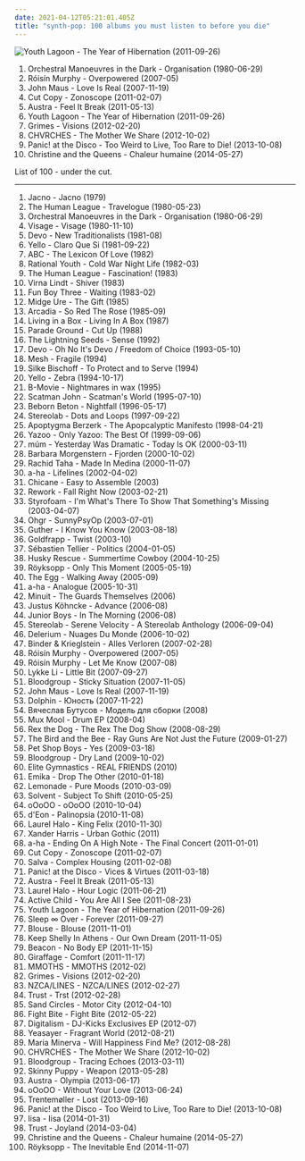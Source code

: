 ```yaml
---
date: 2021-04-12T05:21:01.405Z
title: "synth-pop: 100 albums you must listen to before you die"
---
```

![Youth Lagoon - The Year of Hibernation (2011-09-26)](https://img.discogs.com/-BR4yY32Gdk7o4SF5Ha0Wvj9gp0=/fit-in/600x600/filters:strip_icc():format(jpeg):mode_rgb():quality(90)/discogs-images/R-3020807-1318528929.jpeg.jpg "Youth Lagoon - The Year of Hibernation (2011-09-26)")
<ol class="albums">
<li data-cover="https://via.placeholder.com/450" data-tags="80s, new wave" role="button">Orchestral Manoeuvres in the Dark - Organisation (1980-06-29)</li>
<li data-cover="https://img.discogs.com/95-LQC1Jx2GGoBq_Z7l1CAeHkrM=/fit-in/600x536/filters:strip_icc():format(jpeg):mode_rgb():quality(90)/discogs-images/R-1139242-1217870739.jpeg.jpg" data-tags="electronic, electropop, female vocalists" role="button">Róisín Murphy - Overpowered (2007-05)</li>
<li data-cover="https://img.discogs.com/YjCfgBPYz5UkYa35RaWqMVVq4KU=/fit-in/600x600/filters:strip_icc():format(jpeg):mode_rgb():quality(90)/discogs-images/R-1470477-1222118141.jpeg.jpg" data-tags="pop, synth-pop" role="button">John Maus - Love Is Real (2007-11-19)</li>
<li data-cover="http://coverartarchive.org/release/78188810-df1a-4ac0-ac60-57e3bd84284b/18315026356-500.jpg" data-tags="electronic" role="button">Cut Copy - Zonoscope (2011-02-07)</li>
<li data-cover="http://coverartarchive.org/release/5e8aec59-129c-4cb4-b894-5e59edb5c4ca/4261741516-500.jpg" data-tags="indie electronic, new wave, alternative, synthpop" role="button">Austra - Feel It Break (2011-05-13)</li>
<li data-cover="https://img.discogs.com/-BR4yY32Gdk7o4SF5Ha0Wvj9gp0=/fit-in/600x600/filters:strip_icc():format(jpeg):mode_rgb():quality(90)/discogs-images/R-3020807-1318528929.jpeg.jpg" data-tags="dream pop" role="button">Youth Lagoon - The Year of Hibernation (2011-09-26)</li>
<li data-cover="http://coverartarchive.org/release/e2541a4f-c91e-412e-837b-ce63cc8ea960/5391811873-500.jpg" data-tags="dream pop" role="button">Grimes - Visions (2012-02-20)</li>
<li data-cover="http://coverartarchive.org/release/77e34804-f952-494c-80b7-8e115f492ec5/10734890314-500.jpg" data-tags="synthpop" role="button">CHVRCHES - The Mother We Share (2012-10-02)</li>
<li data-cover="https://via.placeholder.com/450" data-tags="alternative" role="button">Panic! at the Disco - Too Weird to Live, Too Rare to Die! (2013-10-08)</li>
<li data-cover="http://coverartarchive.org/release/dcc44d38-7b10-4c61-af3a-413df2a3b3e9/7437861623-500.jpg" data-tags="pop" role="button">Christine and the Queens - Chaleur humaine (2014-05-27)</li>
</ol>
List of 100 - under the cut.
<!-- more -->

_________________

<ol class="albums">
<li data-cover="http://coverartarchive.org/release/dd248ea8-bca3-4a85-9b42-50dc3f9a4cac/1433722909-500.jpg" data-tags="synth-pop" role="button">
Jacno - Jacno (1979)
</li>
<li data-cover="http://coverartarchive.org/release/07a9c6c3-dc06-3e0f-b4e1-18008a72e066/3775539290-500.jpg" data-tags="80s, electronic" role="button">
The Human League - Travelogue (1980-05-23)
</li>
<li data-cover="https://via.placeholder.com/450" data-tags="80s, new wave" role="button">
Orchestral Manoeuvres in the Dark - Organisation (1980-06-29)
</li>
<li data-cover="http://coverartarchive.org/release/7a0b8dd3-bcd0-39be-ae98-9a03d623d56d/28750058817-500.jpg" data-tags="80s, new wave" role="button">
Visage - Visage (1980-11-10)
</li>
<li data-cover="https://img.discogs.com/CGPLGhTxTTabsZKY2Mo9pC6bSAM=/fit-in/600x600/filters:strip_icc():format(jpeg):mode_rgb():quality(90)/discogs-images/R-558929-1327210073.jpeg.jpg" data-tags="new wave" role="button">
Devo - New Traditionalists (1981-08)
</li>
<li data-cover="https://img.discogs.com/jB4Y5bGbhcw8jIkC8jfMWgQbaYo=/fit-in/600x534/filters:strip_icc():format(jpeg):mode_rgb():quality(90)/discogs-images/R-5365624-1391686259-6629.jpeg.jpg" data-tags="electronic, 80s, synth-pop, university, ralph records, 1981 albums, flashback alternatives, electropearls, decade80s" role="button">
Yello - Claro Que Si (1981-09-22)
</li>
<li data-cover="http://coverartarchive.org/release/65ec332d-4ae4-4870-b61d-392808954a70/11525291838-500.jpg" data-tags="80s, new wave" role="button">
ABC - The Lexicon Of Love (1982)
</li>
<li data-cover="http://coverartarchive.org/release/97a8de99-9e6f-31a9-a2d1-1ee0aa898ae6/3167468055-500.jpg" data-tags="synth-pop, flashback alternatives, electropearls" role="button">
Rational Youth - Cold War Night Life (1982-03)
</li>
<li data-cover="https://via.placeholder.com/450" data-tags="new wave, synthpop, synth-pop" role="button">
The Human League - Fascination! (1983)
</li>
<li data-cover="https://img.discogs.com/OPINq3KUCpJ0GixLW-J2U_XqUqQ=/fit-in/600x600/filters:strip_icc():format(jpeg):mode_rgb():quality(90)/discogs-images/R-130366-1514889905-4878.jpeg.jpg" data-tags="pop, new wave, synth-pop, art pop" role="button">
Virna Lindt - Shiver (1983)
</li>
<li data-cover="https://via.placeholder.com/450" data-tags="new wave" role="button">
Fun Boy Three - Waiting (1983-02)
</li>
<li data-cover="http://coverartarchive.org/release/9a53a638-da61-4dbd-905e-b43215a9e154/5998266593-500.jpg" data-tags="80s, new wave, midge ure" role="button">
Midge Ure - The Gift (1985)
</li>
<li data-cover="https://img.discogs.com/w8npsPv1K_YmGXAJNwgoPpDeM7Y=/fit-in/600x538/filters:strip_icc():format(jpeg):mode_rgb():quality(90)/discogs-images/R-1404791-1586645228-1108.jpeg.jpg" data-tags="80s" role="button">
Arcadia - So Red The Rose (1985-09)
</li>
<li data-cover="https://img.discogs.com/Hdo4I1552RvrKyldb_g_U2GKo7c=/fit-in/550x550/filters:strip_icc():format(jpeg):mode_rgb():quality(90)/discogs-images/R-237974-1157481869.jpeg.jpg" data-tags="sophisti-pop, pop" role="button">
Living in a Box - Living In A Box (1987)
</li>
<li data-cover="https://img.discogs.com/lZmVtXDuD3IoQmGimX_XxKSd8tk=/fit-in/444x444/filters:strip_icc():format(jpeg):mode_rgb():quality(90)/discogs-images/R-254154-1108224589.jpg.jpg" data-tags="new wave, synth-pop" role="button">
Parade Ground - Cut Up (1988)
</li>
<li data-cover="https://via.placeholder.com/450" data-tags="indie pop" role="button">
The Lightning Seeds - Sense (1992)
</li>
<li data-cover="http://coverartarchive.org/release/573c3e8d-b166-4c6e-9250-219af848e07d/9215164581-500.jpg" data-tags="new wave, devo" role="button">
Devo - Oh No It's Devo / Freedom of Choice (1993-05-10)
</li>
<li data-cover="https://img.discogs.com/B_d63RLx7vBZYsByzAOMPhwK30E=/fit-in/600x600/filters:strip_icc():format(jpeg):mode_rgb():quality(90)/discogs-images/R-3533830-1334215802.jpeg.jpg" data-tags="dark, melancholy" role="button">
Mesh - Fragile (1994)
</li>
<li data-cover="http://coverartarchive.org/release/feb5c8f7-eba0-4bd8-a124-682ebb620a94/14114627653-500.jpg" data-tags="gothic, darkwave, synth-pop" role="button">
Silke Bischoff - To Protect and to Serve (1994)
</li>
<li data-cover="http://coverartarchive.org/release/c558e8bb-12c5-4087-895c-ccd52cd0b18e/2970534523-500.jpg" data-tags="synth pop, swiss, rock, dance" role="button">
Yello - Zebra (1994-10-17)
</li>
<li data-cover="https://img.discogs.com/M3XdIiGhyUjfdEohhdOxyAaOBqw=/fit-in/600x600/filters:strip_icc():format(jpeg):mode_rgb():quality(90)/discogs-images/R-8118541-1455479013-3767.jpeg.jpg" data-tags="80s, new wave, post-punk, synth-pop, unofficial, flashback alternatives, 80s new romantic" role="button">
B-Movie - Nightmares in wax (1995)
</li>
<li data-cover="http://coverartarchive.org/release/191efea3-5ed8-4faf-8f79-bdac547ebaa1/11144299719-500.jpg" data-tags="eurodance" role="button">
Scatman John - Scatman's World (1995-07-10)
</li>
<li data-cover="http://coverartarchive.org/release/aaac87c0-0641-4732-9310-f4f9cb4ac305/15566745048-500.jpg" data-tags="synthpop" role="button">
Beborn Beton - Nightfall (1996-05-17)
</li>
<li data-cover="http://coverartarchive.org/release/ac08220a-ca91-3c93-b31b-b231270773af/11622727078-500.jpg" data-tags="lounge, electronic, post-rock" role="button">
Stereolab - Dots and Loops (1997-09-22)
</li>
<li data-cover="https://img.discogs.com/cL9w8BLy4ihGCULvcIIkSJjapb8=/fit-in/600x600/filters:strip_icc():format(jpeg):mode_rgb():quality(90)/discogs-images/R-13991990-1565635135-6857.jpeg.jpg" data-tags="ebm, electro" role="button">
Apoptygma Berzerk - The Apopcalyptic Manifesto (1998-04-21)
</li>
<li data-cover="http://coverartarchive.org/release/c68a8eb2-f102-402a-93d1-dcf692fdf011/23128223806-500.jpg" data-tags="80s, electronic" role="button">
Yazoo - Only Yazoo: The Best Of (1999-09-06)
</li>
<li data-cover="https://img.discogs.com/4A7pxX5IPWZyBTGjz_ivrmyVXi8=/fit-in/600x600/filters:strip_icc():format(jpeg):mode_rgb():quality(90)/discogs-images/R-28802-1300556819.jpeg.jpg" data-tags="ambient, glitch, electronica, post-rock" role="button">
múm - Yesterday Was Dramatic - Today Is OK (2000-03-11)
</li>
<li data-cover="https://img.discogs.com/85gJEnsxJ9jCUZCZivwFTQ87Zq0=/fit-in/600x533/filters:strip_icc():format(jpeg):mode_rgb():quality(90)/discogs-images/R-49625-1245181968.jpeg.jpg" data-tags="delicious" role="button">
Barbara Morgenstern - Fjorden (2000-10-02)
</li>
<li data-cover="https://img.discogs.com/w4kT0F7g6pvVXq5JgSbT45FnIx0=/fit-in/600x580/filters:strip_icc():format(jpeg):mode_rgb():quality(90)/discogs-images/R-5322294-1434983817-7716.jpeg.jpg" data-tags="rai, algeria" role="button">
Rachid Taha - Made In Medina (2000-11-07)
</li>
<li data-cover="https://img.discogs.com/peoBjbfraqsHjHzvaC8dI47Q9GE=/fit-in/600x524/filters:strip_icc():format(jpeg):mode_rgb():quality(90)/discogs-images/R-572521-1190480851.jpeg.jpg" data-tags="pop" role="button">
a-ha - Lifelines (2002-04-02)
</li>
<li data-cover="http://coverartarchive.org/release/af5e9e60-0d51-4fb2-89d9-69fed83750b3/3658346948-500.jpg" data-tags="dance, electronic" role="button">
Chicane - Easy to Assemble (2003)
</li>
<li data-cover="https://img.discogs.com/ACltPBAnjL7WQ935HQRj4-kFIKA=/fit-in/600x594/filters:strip_icc():format(jpeg):mode_rgb():quality(90)/discogs-images/R-119284-1377480243-8210.jpeg.jpg" data-tags="electronic, house, minimal, synth-pop, playhouse, the goodz" role="button">
Rework - Fall Right Now (2003-02-21)
</li>
<li data-cover="http://coverartarchive.org/release/b33525f8-6366-4154-9c69-e1b2dbacf318/8475529903-500.jpg" data-tags="electronic" role="button">
Styrofoam - I'm What's There To Show That Something's Missing (2003-04-07)
</li>
<li data-cover="http://coverartarchive.org/release/34de4124-76fd-4596-a891-82a9041612f9/6485727185-500.jpg" data-tags="radio radio radio" role="button">
Ohgr - SunnyPsyOp (2003-07-01)
</li>
<li data-cover="https://img.discogs.com/tgL6sOPQ-Ek4_7WMVLaZ807LaQY=/fit-in/600x538/filters:strip_icc():format(jpeg):mode_rgb():quality(90)/discogs-images/R-162090-1501974468-4921.jpeg.jpg" data-tags="morr music" role="button">
Guther - I Know You Know (2003-08-18)
</li>
<li data-cover="https://img.discogs.com/ga5kJ2dtGz6Vdr0QR1u4P8fXC7w=/fit-in/300x300/filters:strip_icc():format(jpeg):mode_rgb():quality(90)/discogs-images/R-257997-1130717845.jpeg.jpg" data-tags="electronic, electronica, trip-hop, 80s, electro, synth pop, england, trip hop, synthpop, triphop, pop-rock, bath, synth-pop, west country, primary, south west, groove-y" role="button">
Goldfrapp - Twist (2003-10)
</li>
<li data-cover="http://coverartarchive.org/release/12bb0541-cfd9-42dc-b883-b81c5aa7a2c8/1331165096-500.jpg" data-tags="electronic, french" role="button">
Sébastien Tellier - Politics (2004-01-05)
</li>
<li data-cover="https://img.discogs.com/5Fl7GZQUbfII5-ZwlNgqIdqQDaY=/fit-in/600x905/filters:strip_icc():format(jpeg):mode_rgb():quality(90)/discogs-images/R-14000797-1565816586-3959.jpeg.jpg" data-tags="synth-pop, finnish and streamable, indie-electronica, fully streamable ep" role="button">
Husky Rescue - Summertime Cowboy (2004-10-25)
</li>
<li data-cover="https://img.discogs.com/FPbDBrsRRm9mRlnWMmVXdGOEHi0=/fit-in/363x365/filters:strip_icc():format(jpeg):mode_rgb():quality(90)/discogs-images/R-646578-1185925784.jpeg.jpg" data-tags="electronic, trip-hop" role="button">
Röyksopp - Only This Moment (2005-05-19)
</li>
<li data-cover="http://coverartarchive.org/release/15d0fe44-1ff4-4dec-9ffb-8cf1b51125da/3699332321-500.jpg" data-tags="electro, remix, great stuff, synth-pop" role="button">
The Egg - Walking Away (2005-09)
</li>
<li data-cover="http://coverartarchive.org/release/d87a354a-b0eb-44cc-bc09-cc966eb86df2/20833625751-500.jpg" data-tags="pop" role="button">
a-ha - Analogue (2005-10-31)
</li>
<li data-cover="https://img.discogs.com/g0LLmoPUYOiGqIb41AzupOckwD4=/fit-in/600x600/filters:strip_icc():format(jpeg):mode_rgb():quality(90)/discogs-images/R-678421-1183109664.jpeg.jpg" data-tags="alternative rock, electro, breaks, synth-pop" role="button">
Minuit - The Guards Themselves (2006)
</li>
<li data-cover="https://img.discogs.com/jxV_LWFhx3-IRjq-uht-ffj0Tzw=/fit-in/600x600/filters:strip_icc():format(jpeg):mode_rgb():quality(90)/discogs-images/R-750708-1156001678.jpeg.jpg" data-tags="house, minimal, synth-pop, elektronic beats" role="button">
Justus Köhncke - Advance (2006-08)
</li>
<li data-cover="https://img.discogs.com/vSQH5ggIg7D1P2baBLSf6eeRAsE=/fit-in/595x278/filters:strip_icc():format(jpeg):mode_rgb():quality(90)/discogs-images/R-1043721-1211497636.jpeg.jpg" data-tags="electro, house, synth-pop, broken-clash" role="button">
Junior Boys - In The Morning (2006-08)
</li>
<li data-cover="https://img.discogs.com/ExJOp-hCuasCOHXHPB4IdDJZL04=/fit-in/600x600/filters:strip_icc():format(jpeg):mode_rgb():quality(90)/discogs-images/R-3100960-1393561989-4861.jpeg.jpg" data-tags="experimental" role="button">
Stereolab - Serene Velocity - A Stereolab Anthology (2006-09-04)
</li>
<li data-cover="https://img.discogs.com/yGFB9KNp46gTs9iW7mS3hfnZjqE=/fit-in/300x260/filters:strip_icc():format(jpeg):mode_rgb():quality(90)/discogs-images/R-51818-001.jpg.jpg" data-tags="ambient" role="button">
Delerium - Nuages Du Monde (2006-10-02)
</li>
<li data-cover="http://coverartarchive.org/release/4f561b9d-a2e7-4a40-800c-7c07ddd5d2d4/4708516154-500.jpg" data-tags="electronic, new last fm design sucks" role="button">
Binder & Krieglstein - Alles Verloren (2007-02-28)
</li>
<li data-cover="https://img.discogs.com/95-LQC1Jx2GGoBq_Z7l1CAeHkrM=/fit-in/600x536/filters:strip_icc():format(jpeg):mode_rgb():quality(90)/discogs-images/R-1139242-1217870739.jpeg.jpg" data-tags="electronic, electropop, female vocalists" role="button">
Róisín Murphy - Overpowered (2007-05)
</li>
<li data-cover="https://via.placeholder.com/450" data-tags="house" role="button">
Róisín Murphy - Let Me Know (2007-08)
</li>
<li data-cover="http://coverartarchive.org/release/1be60745-5d0c-3a6b-b365-ecb20299dd6d/12154931370-500.jpg" data-tags="female vocalists" role="button">
Lykke Li - Little Bit (2007-09-27)
</li>
<li data-cover="http://coverartarchive.org/release/326e1568-51d3-4215-b64c-14f1274630bf/10640669423-500.jpg" data-tags="synth-pop" role="button">
Bloodgroup - Sticky Situation (2007-11-05)
</li>
<li data-cover="https://img.discogs.com/YjCfgBPYz5UkYa35RaWqMVVq4KU=/fit-in/600x600/filters:strip_icc():format(jpeg):mode_rgb():quality(90)/discogs-images/R-1470477-1222118141.jpeg.jpg" data-tags="pop, synth-pop" role="button">
John Maus - Love Is Real (2007-11-19)
</li>
<li data-cover="http://coverartarchive.org/release/ddb50222-0bc5-33c6-b332-03d994b2fd71/11563033220-500.jpg" data-tags="alternative" role="button">
Dolphin - Юность (2007-11-22)
</li>
<li data-cover="https://img.discogs.com/1Dzto-Icoei0cYZb0fDLmCODZ3c=/fit-in/600x537/filters:strip_icc():format(jpeg):mode_rgb():quality(90)/discogs-images/R-6662321-1424111345-4711.jpeg.jpg" data-tags="trip-hop, new wave, post-punk, ost, synth-pop, russian rock" role="button">
Вячеслав Бутусов - Модель для сборки (2008)
</li>
<li data-cover="https://img.discogs.com/bXtmKGI6VSal2BI_eODhr-2Pw1c=/fit-in/600x600/filters:strip_icc():format(jpeg):mode_rgb():quality(90)/discogs-images/R-1303310-1228129956.jpeg.jpg" data-tags="hip hop, instrumental, synth-pop" role="button">
Mux Mool - Drum EP (2008-04)
</li>
<li data-cover="https://img.discogs.com/fLYALiWdomL4p5sz-96HHjqQus0=/fit-in/600x600/filters:strip_icc():format(jpeg):mode_rgb():quality(90)/discogs-images/R-1443085-1220102691.jpeg.jpg" data-tags="electronic" role="button">
Rex the Dog - The Rex The Dog Show (2008-08-29)
</li>
<li data-cover="http://coverartarchive.org/release/600899a8-b28c-42d0-8ee2-7d140cd401b9/13665735915-500.jpg" data-tags="indie, pop" role="button">
The Bird and the Bee - Ray Guns Are Not Just the Future (2009-01-27)
</li>
<li data-cover="https://img.discogs.com/QdBFjm1v0ln48I83zJ0mbt5YRPM=/fit-in/600x600/filters:strip_icc():format(jpeg):mode_rgb():quality(90)/discogs-images/R-151256-1235750294.jpeg.jpg" data-tags="pop, synthpop" role="button">
Pet Shop Boys - Yes (2009-03-18)
</li>
<li data-cover="http://coverartarchive.org/release/c6a3c3b6-e077-4a88-b7ba-a462cdb5bd95/10640671739-500.jpg" data-tags="electronic" role="button">
Bloodgroup - Dry Land (2009-10-02)
</li>
<li data-cover="https://img.discogs.com/YgFe_ARah-yMiLs456DBtTqWALo=/fit-in/500x500/filters:strip_icc():format(jpeg):mode_rgb():quality(90)/discogs-images/R-2726949-1298288383.jpeg.jpg" data-tags="synth-pop" role="button">
Elite Gymnastics - REAL FRIENDS (2010)
</li>
<li data-cover="http://coverartarchive.org/release/42c22569-1d0f-41fd-ac67-327c2ae6f614/8171013124-500.jpg" data-tags="dubstep, electro, dark, quiet, sinister, synth-pop, sharp, scuba" role="button">
Emika - Drop The Other (2010-01-18)
</li>
<li data-cover="http://coverartarchive.org/release/88449c42-530d-4d5e-a5d0-9831e43cb64f/1086044272-500.jpg" data-tags="abstract, synth-pop, true panther sounds" role="button">
Lemonade - Pure Moods (2010-03-09)
</li>
<li data-cover="http://coverartarchive.org/release/c167c2bc-120e-4747-944f-a25627c00993/8155277324-500.jpg" data-tags="electro, synth-pop" role="button">
Solvent - Subject To Shift (2010-05-25)
</li>
<li data-cover="https://img.discogs.com/qrOQU1AqqIIxURq0nEQskWN2bdI=/fit-in/452x452/filters:strip_icc():format(jpeg):mode_rgb():quality(90)/discogs-images/R-2471178-1286031530.jpeg.jpg" data-tags="witch house" role="button">
oOoOO - oOoOO (2010-10-04)
</li>
<li data-cover="https://img.discogs.com/wI0Gz-LQDKxva5Qt5-jcJhznpYo=/fit-in/333x333/filters:strip_icc():format(jpeg):mode_rgb():quality(90)/discogs-images/R-2538712-1289442829.jpeg.jpg" data-tags="electro, synth-pop, aquariusrecords" role="button">
d'Eon - Palinopsia (2010-11-08)
</li>
<li data-cover="https://img.discogs.com/aUrgLxIHY9fkjIO8m4LghC4z0_I=/fit-in/600x603/filters:strip_icc():format(jpeg):mode_rgb():quality(90)/discogs-images/R-2531250-1293487636.jpeg.jpg" data-tags="experimental, abstract, chillwave, synth-pop, witch house, glo-fi, witch chill, newbreed, chill witch, 2010 faves" role="button">
Laurel Halo - King Felix (2010-11-30)
</li>
<li data-cover="https://img.discogs.com/gVh4AGQxePTCIrGN86G0I69PT94=/fit-in/600x597/filters:strip_icc():format(jpeg):mode_rgb():quality(90)/discogs-images/R-2811030-1304199564.jpeg.jpg" data-tags="experimental, electro, synth-pop, 10s, not not fun, italo-disco, newbreed, broken-clash, in the witch house family" role="button">
Xander Harris - Urban Gothic (2011)
</li>
<li data-cover="https://img.discogs.com/vlwmvSkky9olfPY--IuaDDfn_Mw=/fit-in/340x476/filters:strip_icc():format(jpeg):mode_rgb():quality(90)/discogs-images/R-3629394-1338039591-7025.jpeg.jpg" data-tags="synthpop, synth-pop, live albums, cool synths, live albums i own" role="button">
a-ha - Ending On A High Note - The Final Concert (2011-01-01)
</li>
<li data-cover="http://coverartarchive.org/release/78188810-df1a-4ac0-ac60-57e3bd84284b/18315026356-500.jpg" data-tags="electronic" role="button">
Cut Copy - Zonoscope (2011-02-07)
</li>
<li data-cover="https://img.discogs.com/MAY09g0CdSVsfUKvfT-fLzp2hig=/fit-in/600x600/filters:strip_icc():format(jpeg):mode_rgb():quality(90)/discogs-images/R-2711342-1364257961-2576.jpeg.jpg" data-tags="house, glitch, glitch-hop, synth-pop" role="button">
Salva - Complex Housing (2011-02-08)
</li>
<li data-cover="http://coverartarchive.org/release/dafe15c2-5fb9-4a5f-9b12-df031d3b0e9b/2103470066-500.jpg" data-tags="alternative rock" role="button">
Panic! at the Disco - Vices & Virtues (2011-03-18)
</li>
<li data-cover="http://coverartarchive.org/release/5e8aec59-129c-4cb4-b894-5e59edb5c4ca/4261741516-500.jpg" data-tags="indie electronic, new wave, alternative, synthpop" role="button">
Austra - Feel It Break (2011-05-13)
</li>
<li data-cover="https://img.discogs.com/jrubs1Q_CKq2oMuZSNEBxJ00P0o=/fit-in/600x601/filters:strip_icc():format(jpeg):mode_rgb():quality(90)/discogs-images/R-2940670-1310750434.jpeg.jpg" data-tags="chillout, ambient, experimental, abstract, idm, breakbeat, ritual ambient, synth-pop, ambient house, worldbeat, hippos in tanks, abstract house, industrial house, tribal idm" role="button">
Laurel Halo - Hour Logic (2011-06-21)
</li>
<li data-cover="http://coverartarchive.org/release/560d4328-550c-40af-a2fc-f2a2b10328b4/2215573326-500.jpg" data-tags="ambient, dream pop" role="button">
Active Child - You Are All I See (2011-08-23)
</li>
<li data-cover="https://img.discogs.com/-BR4yY32Gdk7o4SF5Ha0Wvj9gp0=/fit-in/600x600/filters:strip_icc():format(jpeg):mode_rgb():quality(90)/discogs-images/R-3020807-1318528929.jpeg.jpg" data-tags="dream pop" role="button">
Youth Lagoon - The Year of Hibernation (2011-09-26)
</li>
<li data-cover="https://img.discogs.com/sGd8E_zOvzvRjoezdsgI68Byq3k=/fit-in/300x299/filters:strip_icc():format(jpeg):mode_rgb():quality(90)/discogs-images/R-3115784-1316516902.jpeg.jpg" data-tags="experimental, dream pop" role="button">
Sleep ∞ Over - Forever (2011-09-27)
</li>
<li data-cover="http://coverartarchive.org/release/7c9c2ef1-0250-4d91-ac60-ab4c702180d2/6755910409-500.jpg" data-tags="dream pop" role="button">
Blouse - Blouse (2011-11-01)
</li>
<li data-cover="https://img.discogs.com/PFcEvUvkurmKHlujGHBLA7_NabQ=/fit-in/500x500/filters:strip_icc():format(jpeg):mode_rgb():quality(90)/discogs-images/R-3223771-1321189971.jpeg.jpg" data-tags="electronic" role="button">
Keep Shelly In Athens - Our Own Dream (2011-11-05)
</li>
<li data-cover="http://coverartarchive.org/release/54b44373-31a4-4ca1-a53e-e31385a76e97/13479223989-500.jpg" data-tags="downtempo, synth-pop" role="button">
Beacon - No Body EP (2011-11-15)
</li>
<li data-cover="http://coverartarchive.org/release/8d444b3e-9171-419f-8a28-594eb4202b9a/3738107049-500.jpg" data-tags="hip hop, ambient, idm, synth-pop" role="button">
Giraffage - Comfort (2011-11-17)
</li>
<li data-cover="http://coverartarchive.org/release/4206d1a7-c738-4576-ac7a-ff0552cb3cd2/14884612021-500.jpg" data-tags="synth-pop" role="button">
MMOTHS - MMOTHS (2012-02)
</li>
<li data-cover="http://coverartarchive.org/release/e2541a4f-c91e-412e-837b-ce63cc8ea960/5391811873-500.jpg" data-tags="dream pop" role="button">
Grimes - Visions (2012-02-20)
</li>
<li data-cover="http://coverartarchive.org/release/d090abec-ffea-4496-b3f7-c5b522cfe226/2471762887-500.jpg" data-tags="experimental, synth-pop, loaf recordings" role="button">
NZCA/LINES - NZCA/LINES (2012-02-27)
</li>
<li data-cover="http://coverartarchive.org/release/7bd4468c-2434-4450-8fa5-76812f1b56aa/9082713992-500.jpg" data-tags="synthpop, darkwave, electronic" role="button">
Trust - Trst (2012-02-28)
</li>
<li data-cover="http://coverartarchive.org/release/15ab2464-35e8-45c3-8e60-faf3b3e7dafb/8281049419-500.jpg" data-tags="10s" role="button">
Sand Circles - Motor City (2012-04-10)
</li>
<li data-cover="http://coverartarchive.org/release/1409de86-7a30-478a-a072-17e77cdca288/14687248293-500.jpg" data-tags="indie rock, shoegaze, art rock, ethereal, psychedelic rock, synth-pop, boobs on cover" role="button">
Fight Bite - Fight Bite (2012-05-22)
</li>
<li data-cover="https://img.discogs.com/p2JXn75t06AHowP9wx-bxSvOUMQ=/fit-in/600x600/filters:strip_icc():format(jpeg):mode_rgb():quality(90)/discogs-images/R-4001934-1352322098-3172.jpeg.jpg" data-tags="electro, techno, house, synth-pop" role="button">
Digitalism - DJ-Kicks Exclusives EP (2012-07)
</li>
<li data-cover="http://coverartarchive.org/release/f9ebdd4c-77a4-4cfa-acef-3920ebb64054/4692587706-500.jpg" data-tags="indie rock" role="button">
Yeasayer - Fragrant World (2012-08-21)
</li>
<li data-cover="http://coverartarchive.org/release/d6c5333b-840c-457d-8bdc-a0a6629ec0ba/1930351931-500.jpg" data-tags="synth-pop, not not fun records" role="button">
Maria Minerva - Will Happiness Find Me? (2012-08-28)
</li>
<li data-cover="http://coverartarchive.org/release/77e34804-f952-494c-80b7-8e115f492ec5/10734890314-500.jpg" data-tags="synthpop" role="button">
CHVRCHES - The Mother We Share (2012-10-02)
</li>
<li data-cover="http://coverartarchive.org/release/82c8706f-ef9a-4d1d-8249-8128b9cfebb7/10640354310-500.jpg" data-tags="synth-pop" role="button">
Bloodgroup - Tracing Echoes (2013-03-11)
</li>
<li data-cover="http://coverartarchive.org/release/16d0a98b-acab-44b4-a1c7-4f9dd597251a/9369583537-500.jpg" data-tags="electro-industrial" role="button">
Skinny Puppy - Weapon (2013-05-28)
</li>
<li data-cover="http://coverartarchive.org/release/542f5e53-479f-4581-88b7-93cd05ab489d/4263718745-500.jpg" data-tags="electronic, electropop" role="button">
Austra - Olympia (2013-06-17)
</li>
<li data-cover="http://coverartarchive.org/release/eea3e6d7-eaf8-4d3c-b7e5-7b90844ec9af/4404251011-500.jpg" data-tags="witch house" role="button">
oOoOO - Without Your Love (2013-06-24)
</li>
<li data-cover="http://coverartarchive.org/release/82c06148-49e1-4ea6-b3f0-d82003710407/5241081245-500.jpg" data-tags="electronic, experimental, indie rock, downtempo, new wave, downbeat, house, idm, deep house" role="button">
Trentemøller - Lost (2013-09-16)
</li>
<li data-cover="https://via.placeholder.com/450" data-tags="alternative" role="button">
Panic! at the Disco - Too Weird to Live, Too Rare to Die! (2013-10-08)
</li>
<li data-cover="http://coverartarchive.org/release/3a1c4f61-dd90-4981-97a8-88c8f6232aad/6243052450-500.jpg" data-tags="pop, synth-pop" role="button">
Iisa - Iisa (2014-01-31)
</li>
<li data-cover="http://coverartarchive.org/release/5c4db4be-9c79-443c-824c-9b8edbe5b573/6950823276-500.jpg" data-tags="electronic, synthpop, darkwave" role="button">
Trust - Joyland (2014-03-04)
</li>
<li data-cover="http://coverartarchive.org/release/dcc44d38-7b10-4c61-af3a-413df2a3b3e9/7437861623-500.jpg" data-tags="pop" role="button">
Christine and the Queens - Chaleur humaine (2014-05-27)
</li>
<li data-cover="http://coverartarchive.org/release/7704bdf5-5fcd-4f80-a759-30fba880bfe6/8762633349-500.jpg" data-tags="electronic, downtempo" role="button">
Röyksopp - The Inevitable End (2014-11-07)
</li>
</ol>